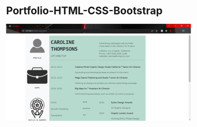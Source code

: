 # Portfolio-HTML-CSS-Bootstrap

<p align="center">
  <img src="https://github.com/arohanraj/Portfolio-HTML-CSS-Bootstrap/blob/main/Screenshot%20Page.png" width="auto" alt="accessibility text">
</p>
